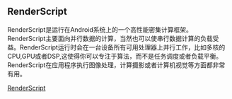 ## RenderScript
RenderScript是运行在Android系统上的一个高性能密集计算框架。RenderScript主要面向并行数据的计算，当然也可以使串行数据计算的负载受益。RenderScript运行时会在一台设备所有可用处理器上并行工作，比如多核的CPU,GPU或者DSP,这使得你可以专注于算法，而不是任务调度或者负载平衡。RenderScript在应用程序执行图像处理，计算摄影或者计算机视觉等方面都非常有用。

[RenderScript](https://www.jianshu.com/p/0f6a7e8dd6e1)